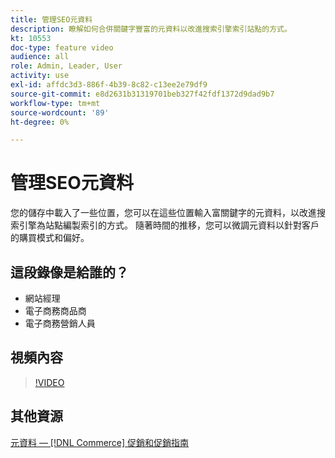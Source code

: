 ```yaml
---
title: 管理SEO元資料
description: 瞭解如何合併關鍵字豐富的元資料以改進搜索引擎索引站點的方式。
kt: 10553
doc-type: feature video
audience: all
role: Admin, Leader, User
activity: use
exl-id: affdc3d3-886f-4b39-8c82-c13ee2e79df9
source-git-commit: e8d2631b31319701beb327f42fdf1372d9dad9b7
workflow-type: tm+mt
source-wordcount: '89'
ht-degree: 0%

---
```


# 管理SEO元資料

您的儲存中載入了一些位置，您可以在這些位置輸入富關鍵字的元資料，以改進搜索引擎為站點編製索引的方式。 隨著時間的推移，您可以微調元資料以針對客戶的購買模式和偏好。

## 這段錄像是給誰的？

- 網站經理
- 電子商務商品商
- 電子商務營銷人員

## 視頻內容

>[!VIDEO](https://video.tv.adobe.com/v/343750?quality=12&learn=on)

## 其他資源

[元資料 —  [!DNL Commerce] 促銷和促銷指南](https://experienceleague.adobe.com/docs/commerce-admin/marketing/seo/meta-data.html)
